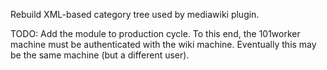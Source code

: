 Rebuild XML-based category tree used by mediawiki plugin.

TODO:
Add the module to production cycle. 
To this end, the 101worker machine must be authenticated with the wiki machine.
Eventually this may be the same machine (but a different user).

